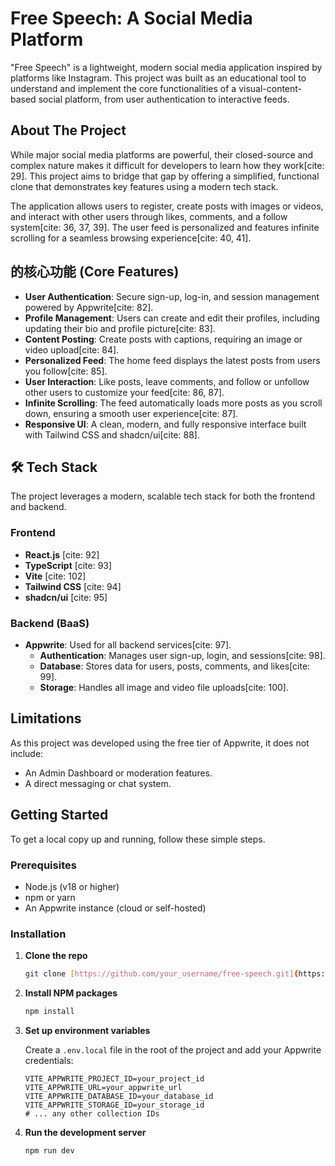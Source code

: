 # Free Speech: A Social Media Platform 

"Free Speech" is a lightweight, modern social media application inspired by platforms like Instagram. This project was built as an educational tool to understand and implement the core functionalities of a visual-content-based social platform, from user authentication to interactive feeds.

##  About The Project

While major social media platforms are powerful, their closed-source and complex nature makes it difficult for developers to learn how they work[cite: 29]. This project aims to bridge that gap by offering a simplified, functional clone that demonstrates key features using a modern tech stack.

The application allows users to register, create posts with images or videos, and interact with other users through likes, comments, and a follow system[cite: 36, 37, 39]. The user feed is personalized and features infinite scrolling for a seamless browsing experience[cite: 40, 41].

## 的核心功能 (Core Features)

* **User Authentication**: Secure sign-up, log-in, and session management powered by Appwrite[cite: 82].
* **Profile Management**: Users can create and edit their profiles, including updating their bio and profile picture[cite: 83].
* **Content Posting**: Create posts with captions, requiring an image or video upload[cite: 84].
* **Personalized Feed**: The home feed displays the latest posts from users you follow[cite: 85].
* **User Interaction**: Like posts, leave comments, and follow or unfollow other users to customize your feed[cite: 86, 87].
* **Infinite Scrolling**: The feed automatically loads more posts as you scroll down, ensuring a smooth user experience[cite: 87].
* **Responsive UI**: A clean, modern, and fully responsive interface built with Tailwind CSS and shadcn/ui[cite: 88].

## 🛠️ Tech Stack

The project leverages a modern, scalable tech stack for both the frontend and backend.

### Frontend
* **React.js** [cite: 92]
* **TypeScript** [cite: 93]
* **Vite** [cite: 102]
* **Tailwind CSS** [cite: 94]
* **shadcn/ui** [cite: 95]

### Backend (BaaS)
* **Appwrite**: Used for all backend services[cite: 97].
    * **Authentication**: Manages user sign-up, login, and sessions[cite: 98].
    * **Database**: Stores data for users, posts, comments, and likes[cite: 99].
    * **Storage**: Handles all image and video file uploads[cite: 100].

## Limitations

As this project was developed using the free tier of Appwrite, it does not include:
* An Admin Dashboard or moderation features.
* A direct messaging or chat system.

##  Getting Started

To get a local copy up and running, follow these simple steps.

### Prerequisites

* Node.js (v18 or higher)
* npm or yarn
* An Appwrite instance (cloud or self-hosted)

### Installation

1.  **Clone the repo**
    ```sh
    git clone [https://github.com/your_username/free-speech.git](https://github.com/your_username/free-speech.git)
    ```
2.  **Install NPM packages**
    ```sh
    npm install
    ```
3.  **Set up environment variables**

    Create a `.env.local` file in the root of the project and add your Appwrite credentials:

    ```
    VITE_APPWRITE_PROJECT_ID=your_project_id
    VITE_APPWRITE_URL=your_appwrite_url
    VITE_APPWRITE_DATABASE_ID=your_database_id
    VITE_APPWRITE_STORAGE_ID=your_storage_id
    # ... any other collection IDs
    ```

4.  **Run the development server**
    ```sh
    npm run dev
    ```